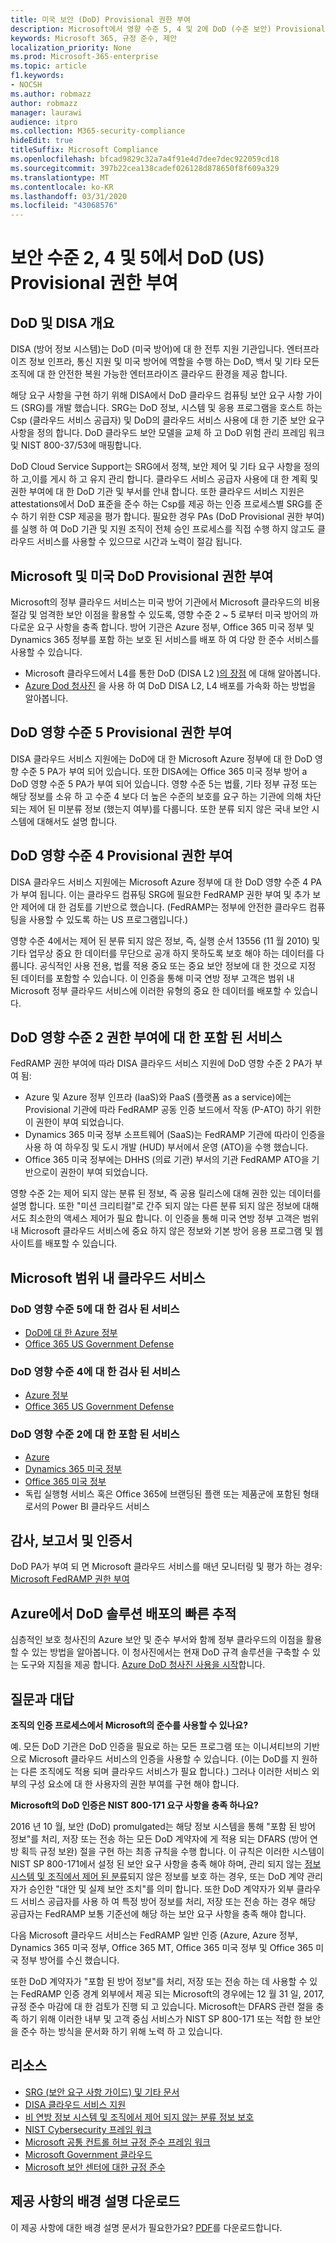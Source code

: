 ```yaml
---
title: 미국 보안 (DoD) Provisional 권한 부여
description: Microsoft에서 영향 수준 5, 4 및 2에 DoD (수준 보안) Provisional 권한 부여를 받았습니다.
keywords: Microsoft 365, 규정 준수, 제안
localization_priority: None
ms.prod: Microsoft-365-enterprise
ms.topic: article
f1.keywords:
- NOCSH
ms.author: robmazz
author: robmazz
manager: laurawi
audience: itpro
ms.collection: M365-security-compliance
hideEdit: true
titleSuffix: Microsoft Compliance
ms.openlocfilehash: bfcad9829c32a7a4f91e4d7dee7dec922059cd18
ms.sourcegitcommit: 397b22cea138cadef026128d878650f8f609a329
ms.translationtype: MT
ms.contentlocale: ko-KR
ms.lasthandoff: 03/31/2020
ms.locfileid: "43068576"
---
```

# <a name="us-department-of-defense-dod-provisional-authorization-at-impact-levels-2-4-and-5"></a>보안 수준 2, 4 및 5에서 DoD (US) Provisional 권한 부여

## <a name="dod-and-disa-overview"></a>DoD 및 DISA 개요

DISA (방어 정보 시스템)는 DoD (미국 방어)에 대 한 전투 지원 기관입니다. 엔터프라이즈 정보 인프라, 통신 지원 및 미국 방어에 역할을 수행 하는 DoD, 백서 및 기타 모든 조직에 대 한 안전한 복원 가능한 엔터프라이즈 클라우드 환경을 제공 합니다.

해당 요구 사항을 구현 하기 위해 DISA에서 DoD 클라우드 컴퓨팅 보안 요구 사항 가이드 (SRG)를 개발 했습니다. SRG는 DoD 정보, 시스템 및 응용 프로그램을 호스트 하는 Csp (클라우드 서비스 공급자) 및 DoD의 클라우드 서비스 사용에 대 한 기준 보안 요구 사항을 정의 합니다. DoD 클라우드 보안 모델을 교체 하 고 DoD 위험 관리 프레임 워크 및 NIST 800-37/53에 매핑합니다.

DoD Cloud Service Support는 SRG에서 정책, 보안 제어 및 기타 요구 사항을 정의 하 고,이를 게시 하 고 유지 관리 합니다. 클라우드 서비스 공급자 사용에 대 한 계획 및 권한 부여에 대 한 DoD 기관 및 부서를 안내 합니다. 또한 클라우드 서비스 지원은 attestations에서 DoD 표준을 준수 하는 Csp를 제공 하는 인증 프로세스별 SRG를 준수 하기 위한 CSP 제공을 평가 합니다. 필요한 경우 PAs (DoD Provisional 권한 부여)를 실행 하 여 DoD 기관 및 지원 조직이 전체 승인 프로세스를 직접 수행 하지 않고도 클라우드 서비스를 사용할 수 있으므로 시간과 노력이 절감 됩니다.

## <a name="microsoft-and-us-dod-provisional-authorization"></a>Microsoft 및 미국 DoD Provisional 권한 부여

Microsoft의 정부 클라우드 서비스는 미국 방어 기관에서 Microsoft 클라우드의 비용 절감 및 엄격한 보안 이점을 활용할 수 있도록, 영향 수준 2 ~ 5 로부터 미국 방어의 까다로운 요구 사항을 충족 합니다. 방어 기관은 Azure 정부, Office 365 미국 정부 및 Dynamics 365 정부를 포함 하는 보호 된 서비스를 배포 하 여 다양 한 준수 서비스를 사용할 수 있습니다.

- Microsoft 클라우드에서 L4를 통한 DoD (DISA L2 [)의 장점](https://aka.ms/disa-backgrounder) 에 대해 알아봅니다.
- [Azure Dod 청사진](https://docs.microsoft.com/azure/governance/blueprints/samples/dod-impact-level-4/) 을 사용 하 여 DoD DISA L2, L4 배포를 가속화 하는 방법을 알아봅니다.

## <a name="dod-impact-level-5-provisional-authorization"></a>DoD 영향 수준 5 Provisional 권한 부여

DISA 클라우드 서비스 지원에는 DoD에 대 한 Microsoft Azure 정부에 대 한 DoD 영향 수준 5 PA가 부여 되어 있습니다. 또한 DISA에는 Office 365 미국 정부 방어 a DoD 영향 수준 5 PA가 부여 되어 있습니다. 영향 수준 5는 법률, 기타 정부 규정 또는 해당 정보를 소유 하 고 수준 4 보다 더 높은 수준의 보호를 요구 하는 기관에 의해 차단 되는 제어 된 미분류 정보 (했는지 여부)를 다룹니다. 또한 분류 되지 않은 국내 보안 시스템에 대해서도 설명 합니다.

## <a name="dod-impact-level-4-provisional-authorization"></a>DoD 영향 수준 4 Provisional 권한 부여

DISA 클라우드 서비스 지원에는 Microsoft Azure 정부에 대 한 DoD 영향 수준 4 PA가 부여 됩니다. 이는 클라우드 컴퓨팅 SRG에 필요한 FedRAMP 권한 부여 및 추가 보안 제어에 대 한 검토를 기반으로 했습니다. (FedRAMP는 정부에 안전한 클라우드 컴퓨팅을 사용할 수 있도록 하는 US 프로그램입니다.)

영향 수준 4에서는 제어 된 분류 되지 않은 정보, 즉, 실행 순서 13556 (11 월 2010) 및 기타 업무상 중요 한 데이터를 무단으로 공개 하지 못하도록 보호 해야 하는 데이터를 다룹니다. 공식적인 사용 전용, 법률 적용 중요 또는 중요 보안 정보에 대 한 것으로 지정 된 데이터를 포함할 수 있습니다. 이 인증을 통해 미국 연방 정부 고객은 범위 내 Microsoft 정부 클라우드 서비스에 이러한 유형의 중요 한 데이터를 배포할 수 있습니다.

## <a name="covered-services-for-dod-impact-level-2-authorization"></a>DoD 영향 수준 2 권한 부여에 대 한 포함 된 서비스

FedRAMP 권한 부여에 따라 DISA 클라우드 서비스 지원에 DoD 영향 수준 2 PA가 부여 됨:

- Azure 및 Azure 정부 인프라 (IaaS)와 PaaS (플랫폼 as a service)에는 Provisional 기관에 따라 FedRAMP 공동 인증 보드에서 작동 (P-ATO) 하기 위한이 권한이 부여 되었습니다.
- Dynamics 365 미국 정부 소프트웨어 (SaaS)는 FedRAMP 기관에 따라이 인증을 사용 하 여 하우징 및 도시 개발 (HUD) 부서에서 운영 (ATO)을 수행 했습니다.
- Office 365 미국 정부에는 DHHS (의료 기관) 부서의 기관 FedRAMP ATO을 기반으로이 권한이 부여 되었습니다.

영향 수준 2는 제어 되지 않는 분류 된 정보, 즉 공용 릴리스에 대해 권한 있는 데이터를 설명 합니다. 또한 "미션 크리티컬"로 간주 되지 않는 다른 분류 되지 않은 정보에 대해서도 최소한의 액세스 제어가 필요 합니다. 이 인증을 통해 미국 연방 정부 고객은 범위 내 Microsoft 클라우드 서비스에 중요 하지 않은 정보와 기본 방어 응용 프로그램 및 웹 사이트를 배포할 수 있습니다.

## <a name="microsoft-in-scope-cloud-services"></a>Microsoft 범위 내 클라우드 서비스

### <a name="covered-services-for-dod-impact-level-5"></a>DoD 영향 수준 5에 대 한 검사 된 서비스

- [DoD에 대 한 Azure 정부](https://aka.ms/AzureCompliance)
- [Office 365 US Government Defense](https://go.microsoft.com/fwlink/p/?LinkID=2077751)

### <a name="covered-services-for-dod-impact-level-4"></a>DoD 영향 수준 4에 대 한 검사 된 서비스

- [Azure 정부](https://aka.ms/AzureCompliance)
- [Office 365 US Government Defense](https://go.microsoft.com/fwlink/p/?LinkID=2077751)

### <a name="covered-services-for-dod-impact-level-2"></a>DoD 영향 수준 2에 대 한 포함 된 서비스

- [Azure](https://aka.ms/AzureCompliance)
- [Dynamics 365 미국 정부](https://aka.ms/d365-compliance-list)
- [Office 365 미국 정부](https://aka.ms/o365-compliance-framework)
- 독립 실행형 서비스 혹은 Office 365에 브랜딩된 플랜 또는 제품군에 포함된 형태로서의 Power BI 클라우드 서비스

## <a name="audits-reports-and-certificates"></a>감사, 보고서 및 인증서

DoD PA가 부여 되 면 Microsoft 클라우드 서비스를 매년 모니터링 및 평가 하는 경우: [Microsoft FedRAMP 권한 부여](https://marketplace.fedramp.gov/#/products?sort=productName&productNameSearch=microsoft)

## <a name="fast-track-your-deployment-of-dod-solutions-on-azure"></a>Azure에서 DoD 솔루션 배포의 빠른 추적

심층적인 보호 청사진의 Azure 보안 및 준수 부서와 함께 정부 클라우드의 이점을 활용할 수 있는 방법을 알아봅니다. 이 청사진에서는 현재 DoD 규격 솔루션을 구축할 수 있는 도구와 지침을 제공 합니다. [Azure DoD 청사진 사용을 시작](https://docs.microsoft.com/azure/governance/blueprints/samples/dod-impact-level-4/)합니다.

## <a name="frequently-asked-questions"></a>질문과 대답

**조직의 인증 프로세스에서 Microsoft의 준수를 사용할 수 있나요?**

예. 모든 DoD 기관은 DoD 인증을 필요로 하는 모든 프로그램 또는 이니셔티브의 기반으로 Microsoft 클라우드 서비스의 인증을 사용할 수 있습니다. (이는 DoD를 지 원하는 다른 조직에도 적용 되며 클라우드 서비스가 필요 합니다.) 그러나 이러한 서비스 외부의 구성 요소에 대 한 사용자의 권한 부여를 구현 해야 합니다.

**Microsoft의 DoD 인증은 NIST 800-171 요구 사항을 충족 하나요?**

2016 년 10 월, 보안 (DoD) promulgated는 해당 정보 시스템을 통해 "포함 된 방어 정보"를 처리, 저장 또는 전송 하는 모든 DoD 계약자에 게 적용 되는 DFARS (방어 연방 획득 규정 보완) 절을 구현 하는 최종 규칙을 수행 합니다. 이 규칙은 이러한 시스템이 NIST SP 800-171에서 설정 된 보안 요구 사항을 충족 해야 하며, 관리 되지 않는 [정보 시스템 및 조직에서 제어 된 분류](https://nvlpubs.nist.gov/nistpubs/SpecialPublications/NIST.SP.800-171.pdf)되지 않은 정보를 보호 하는 경우, 또는 DoD 계약 관리자가 승인한 "대안 및 실제 보안 조치"를 의미 합니다. 또한 DoD 계약자가 외부 클라우드 서비스 공급자를 사용 하 여 특정 방어 정보를 처리, 저장 또는 전송 하는 경우 해당 공급자는 FedRAMP 보통 기준선에 해당 하는 보안 요구 사항을 충족 해야 합니다.

다음 Microsoft 클라우드 서비스는 FedRAMP 일반 인증 (Azure, Azure 정부, Dynamics 365 미국 정부, Office 365 MT, Office 365 미국 정부 및 Office 365 미국 정부 방어를 수신 했습니다.

또한 DoD 계약자가 "포함 된 방어 정보"를 처리, 저장 또는 전송 하는 데 사용할 수 있는 FedRAMP 인증 경계 외부에서 제공 되는 Microsoft의 경우에는 12 월 31 일, 2017, 규정 준수 마감에 대 한 검토가 진행 되 고 있습니다. Microsoft는 DFARS 관련 절을 충족 하기 위해 이러한 내부 및 고객 중심 서비스가 NIST SP 800-171 또는 적합 한 보안을 준수 하는 방식을 문서화 하기 위해 노력 하 고 있습니다.

## <a name="resources"></a>리소스

- [SRG (보안 요구 사항 가이드) 및 기타 문서](https://public.cyber.mil/dccs/dccs-documents/)
- [DISA 클라우드 서비스 지원](https://storefront.disa.mil/kinetic/disa/service-catalog#/forms/cloud-service-support)
- [비 연방 정보 시스템 및 조직에서 제어 되지 않는 분류 정보 보호](https://nvlpubs.nist.gov/nistpubs/SpecialPublications/NIST.SP.800-171.pdf)
- [NIST Cybersecurity 프레임 워크](https://www.nist.gov/cyberframework)
- [Microsoft 공통 컨트롤 허브 규정 준수 프레임 워크](https://www.microsoft.com/trustcenter/common-controls-hub)
- [Microsoft Government 클라우드](https://go.microsoft.com/fwlink/p/?linkid=2087246)
- [Microsoft 보안 센터에 대한 규정 준수](https://www.microsoft.com/trust-center/compliance/compliance-overview)

## <a name="download-the-offering-backgrounder"></a>제공 사항의 배경 설명 다운로드

이 제공 사항에 대한 배경 설명 문서가 필요한가요? [PDF](https://download.microsoft.com/download/5/0/C/50C2C028-3048-49BC-B820-D83C76BF2E52/DISA_Compliance_Backgrounder.pdf)를 다운로드합니다.
